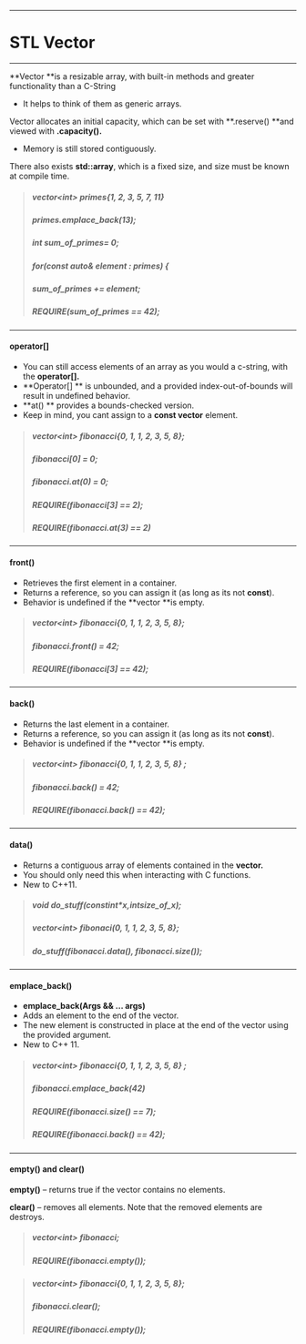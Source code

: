 
---

# STL Vector

---

**Vector **is a resizable array, with built-in methods and greater functionality than a C-String

* It helps to think of them as generic arrays.

Vector allocates an initial capacity, which can be set with **.reserve\(\) **and viewed with **.capacity\(\).**

* Memory is still stored contiguously.

There also exists **std::array**, which is a fixed size, and size must be known at compile time.

> ##### vector&lt;int&gt; primes{1, 2, 3, 5, 7, 11}
>
> ##### primes.emplace\_back\(13\);
>
> ##### int sum\_of\_primes= 0;
>
> ##### for\(const auto& element : primes\) {
>
> ##### sum\_of\_primes += element;
>
> ##### 
>
> ##### REQUIRE\(sum\_of\_primes == 42\);

---

#### operator\[\]

* You can still access elements of an array as you would a c-string, with the **operator\[\].**
* **Operator\[\] ** is unbounded, and a provided index-out-of-bounds will result in undefined behavior.
* **at\(\) ** provides a bounds-checked version.
* Keep in mind, you cant assign to a **const vector** element.

> ##### vector&lt;int&gt; fibonacci{0, 1, 1, 2, 3, 5, 8};
>
> ##### fibonacci\[0\] = 0;
>
> ##### fibonacci.at\(0\) = 0;
>
> ##### REQUIRE\(fibonacci\[3\] == 2\);
>
> ##### REQUIRE\(fibonacci.at\(3\) == 2\)

---

#### front\(\)

* Retrieves the first element in a container.
* Returns a reference, so you can assign it \(as long as its not **const**\).
* Behavior is undefined if the **vector **is empty.

> ##### vector&lt;int&gt; fibonacci{0, 1, 1, 2, 3, 5, 8};
>
> ##### fibonacci.front\(\) = 42;
>
> ##### REQUIRE\(fibonacci\[3\] == 42\);

---

#### back\(\)

* Returns the last element in a container.
* Returns a reference, so you can assign it \(as long as its not **const**\).
* Behavior is undefined if the **vector **is empty.

> ##### vector&lt;int&gt; fibonacci{0, 1, 1, 2, 3, 5, 8} ;
>
> ##### fibonacci.back\(\) = 42;
>
> ##### REQUIRE\(fibonacci.back\(\) == 42\);

---

#### data\(\)

* Returns a contiguous array of elements contained in the **vector.**
* You should only need this when interacting with C functions.
* New to C++11.

> ##### void do\_stuff\(constint\*x,intsize\_of\_x\);
>
> ##### vector&lt;int&gt; fibonaci\(0, 1, 1, 2, 3, 5, 8};
>
> ##### do\_stuff\(fibonacci.data\(\), fibonacci.size\(\)\);

---

#### emplace\_back\(\)

* **emplace\_back\(Args &&  … args\)**
* Adds an element to the end of the vector.
* The new element is constructed in place at the end of the vector using the provided argument.
* New to C++ 11.

> ##### vector&lt;int&gt; fibonacci{0, 1, 1, 2, 3, 5, 8} ;
>
> ##### fibonacci.emplace\_back\(42\)
>
> ##### REQUIRE\(fibonacci.size\(\) == 7\);
>
> ##### REQUIRE\(fibonacci.back\(\) == 42\);

---

#### empty\(\) and clear\(\)

**empty\(\)** – returns true if the vector contains no elements.

**clear\(\)** – removes all elements. Note that the removed elements are destroys.

> ##### vector&lt;int&gt; fibonacci;
>
> ##### REQUIRE\(fibonacci.empty\(\)\);

##### 

> ##### vector&lt;int&gt; fibonacci{0, 1, 1, 2, 3, 5, 8};
>
> ##### fibonacci.clear\(\);
>
> ##### REQUIRE\(fibonacci.empty\(\)\);



